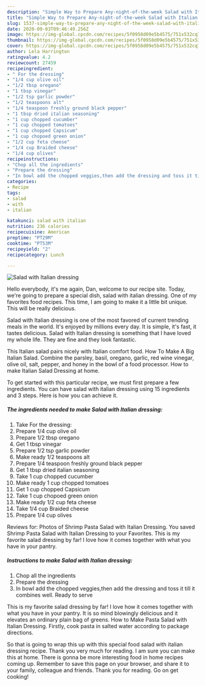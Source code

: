 ```yaml
---
description: "Simple Way to Prepare Any-night-of-the-week Salad with Italian dressing"
title: "Simple Way to Prepare Any-night-of-the-week Salad with Italian dressing"
slug: 1537-simple-way-to-prepare-any-night-of-the-week-salad-with-italian-dressing
date: 2020-09-03T09:46:49.256Z
image: https://img-global.cpcdn.com/recipes/5f0958d09e5b4575/751x532cq70/salad-with-italian-dressing-recipe-main-photo.jpg
thumbnail: https://img-global.cpcdn.com/recipes/5f0958d09e5b4575/751x532cq70/salad-with-italian-dressing-recipe-main-photo.jpg
cover: https://img-global.cpcdn.com/recipes/5f0958d09e5b4575/751x532cq70/salad-with-italian-dressing-recipe-main-photo.jpg
author: Lela Harrington
ratingvalue: 4.2
reviewcount: 27459
recipeingredient:
- " For the dressing"
- "1/4 cup olive oil"
- "1/2 tbsp oregano"
- "1 tbsp vinegar"
- "1/2 tsp garlic powder"
- "1/2 teaspoons alt"
- "1/4 teaspoon freshly ground black pepper"
- "1 tbsp dried italian seasoning"
- "1 cup chopped cucumber"
- "1 cup chopped tomatoes"
- "1 cup chopped Capsicum"
- "1 cup chopoed green onion"
- "1/2 cup feta cheese"
- "1/4 cup Braided cheese"
- "1/4 cup olives"
recipeinstructions:
- "Chop all the ingredients"
- "Prepare the dressing"
- "In bowl add the chopped veggies,then add the dressing and toss it till it combines well. Ready to serve"
categories:
- Recipe
tags:
- salad
- with
- italian

katakunci: salad with italian 
nutrition: 236 calories
recipecuisine: American
preptime: "PT29M"
cooktime: "PT53M"
recipeyield: "2"
recipecategory: Lunch

---
```



![Salad with Italian dressing](https://img-global.cpcdn.com/recipes/5f0958d09e5b4575/751x532cq70/salad-with-italian-dressing-recipe-main-photo.jpg)

Hello everybody, it's me again, Dan, welcome to our recipe site. Today, we're going to prepare a special dish, salad with italian dressing. One of my favorites food recipes. This time, I am going to make it a little bit unique. This will be really delicious.

Salad with Italian dressing is one of the most favored of current trending meals in the world. It's enjoyed by millions every day. It is simple, it's fast, it tastes delicious. Salad with Italian dressing is something that I have loved my whole life. They are fine and they look fantastic.

This Italian salad pairs nicely with Italian comfort food. How To Make A Big Italian Salad. Combine the parsley, basil, oregano, garlic, red wine vinegar, olive oil, salt, pepper, and honey in the bowl of a food processor. How to make Italian Salad Dressing at home.


To get started with this particular recipe, we must first prepare a few ingredients. You can have salad with italian dressing using 15 ingredients and 3 steps. Here is how you can achieve it.

<!--inarticleads1-->

##### The ingredients needed to make Salad with Italian dressing:

1. Take  For the dressing:
1. Prepare 1/4 cup olive oil
1. Prepare 1/2 tbsp oregano
1. Get 1 tbsp vinegar
1. Prepare 1/2 tsp garlic powder
1. Make ready 1/2 teaspoons alt
1. Prepare 1/4 teaspoon freshly ground black pepper
1. Get 1 tbsp dried italian seasoning
1. Take 1 cup chopped cucumber
1. Make ready 1 cup chopped tomatoes
1. Get 1 cup chopped Capsicum
1. Take 1 cup chopoed green onion
1. Make ready 1/2 cup feta cheese
1. Take 1/4 cup Braided cheese
1. Prepare 1/4 cup olives


Reviews for: Photos of Shrimp Pasta Salad with Italian Dressing. You saved Shrimp Pasta Salad with Italian Dressing to your Favorites. This is my favorite salad dressing by far! I love how it comes together with what you have in your pantry. 

<!--inarticleads2-->

##### Instructions to make Salad with Italian dressing:

1. Chop all the ingredients
1. Prepare the dressing
1. In bowl add the chopped veggies,then add the dressing and toss it till it combines well. Ready to serve


This is my favorite salad dressing by far! I love how it comes together with what you have in your pantry. It is so mind blowingly delicious and it elevates an ordinary plain bag of greens. How to Make Pasta Salad with Italian Dressing. Firstly, cook pasta in salted water according to package directions. 

So that is going to wrap this up with this special food salad with italian dressing recipe. Thank you very much for reading. I am sure you can make this at home. There is gonna be more interesting food in home recipes coming up. Remember to save this page on your browser, and share it to your family, colleague and friends. Thank you for reading. Go on get cooking!
